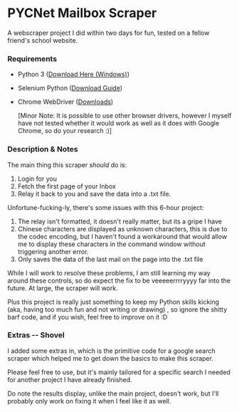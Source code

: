# PYCNet Mailbox Scraper
A webscraper project I did within two days for fun, tested on a fellow friend's school website.

### Requirements

- Python 3 ([Download Here (Windows)](https://www.python.org/downloads/))
- Selenium Python ([Download Guide](https://selenium-python.readthedocs.io/installation.html))
- Chrome WebDriver ([Downloads](https://chromedriver.chromium.org/downloads/version-selection))

  [Minor Note: It is possible to use other browser drivers, however I myself have not tested whether it would work as well as it does with Google Chrome, so do your research :)]

### Description & Notes

The main thing this scraper *should* do is:
1. Login for you
2. Fetch the first page of your Inbox
3. Relay it back to you and save the data into a .txt file.

Unfortune-fucking-ly, there's some issues with this 6-hour project:

1. The relay isn't formatted, it doesn't really matter, but its a gripe I have
2. Chinese characters are displayed as unknown characters, this is due to the codec encoding, but I haven't found a workaround that would allow me to display these characters in the command window without triggering another error.
3. Only saves the data of the last mail on the page into the .txt file

While I will work to resolve these problems, I am still learning my way around these controls, so do expect the fix to be veeeeerrrryyyy far into the future. At large, the scraper will work.

Plus this project is really just something to keep my Python skills kicking (aka, having too much fun and not writing or drawing) , so ignore the shitty barf code, and if you wish, feel free to improve on it :D

### Extras -- Shovel

I added some extras in, which is the primitive code for a google search scraper which helped me to get down the basics to make this scraper.

Please feel free to use, but it's mainly tailored for a specific search I needed for another project I have already finished.

Do note the results display, unlike the main project, doesn't work, but I'll probably only work on fixing it when I feel like it as well.
